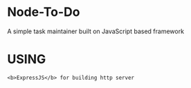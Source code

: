 # Node-To-Do
A simple task maintainer built on JavaScript based framework

# USING 
    <b>ExpressJS</b> for building http server
